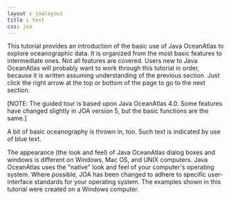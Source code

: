 ```yaml
---
layout : joalayout
title : test
css: joa
---
```

<p>This tutorial provides an introduction of the basic use of Java OceanAtlas to explore oceanographic data. It is organized from the most basic features to intermediate ones. Not all features are covered. Users new to Java OceanAtlas will probably want to work through this tutorial in order, because it is written assuming understanding of the previous section. Just click the right arrow at the top or bottom of the page to go to the next section.</p>
	<p>[NOTE: The guided tour is based upon Java OceanAtlas 4.0. Some features have changed slightly in JOA version 5, but the basic functions are the same.]	</p>
	<p class="oceanography_text">	A bit of basic oceanography is thrown in, too. Such text is indicated by use of blue text.</p>
	<p>The appearance (the look and feel) of Java OceanAtlas dialog boxes and windows is different on Windows, Mac OS, and UNIX computers. Java OceanAtlas uses the "native" look and feel of your computer's operating system. Where possible, JOA has been changed to adhere to specific user-interface standards for your operating system. The examples shown in this tutorial were created on a Windows computer.</p>

